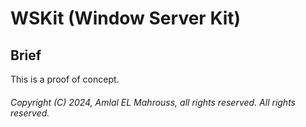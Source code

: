 <!-- README of Window Server Kit -->

# WSKit (Window Server Kit)

## Brief

This is a proof of concept.

###### Copyright (C) 2024, Amlal EL Mahrouss, all rights reserved. All rights reserved.
